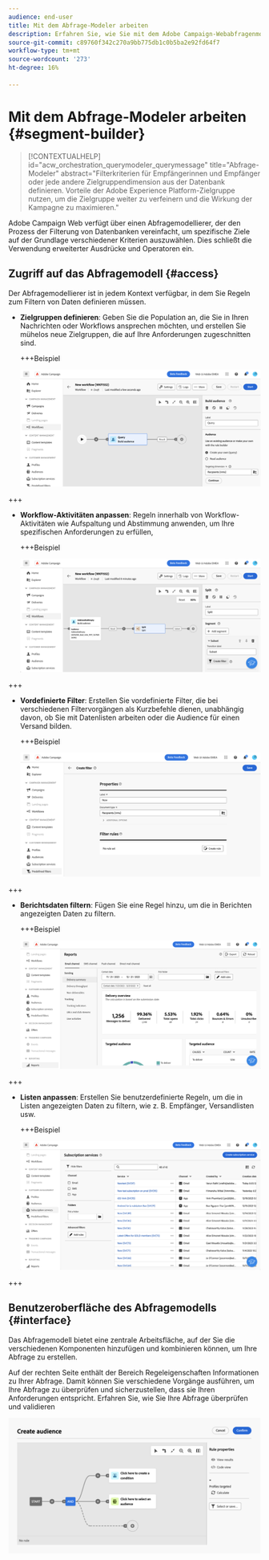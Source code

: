 ```yaml
---
audience: end-user
title: Mit dem Abfrage-Modeler arbeiten
description: Erfahren Sie, wie Sie mit dem Adobe Campaign-Webabfragenmodell arbeiten.
source-git-commit: c89760f342c270a9bb775db1c0b5ba2e92fd64f7
workflow-type: tm+mt
source-wordcount: '273'
ht-degree: 16%

---
```


# Mit dem Abfrage-Modeler arbeiten {#segment-builder}


>[!CONTEXTUALHELP]
>id="acw_orchestration_querymodeler_querymessage"
>title="Abfrage-Modeler"
>abstract="Filterkriterien für Empfängerinnen und Empfänger oder jede andere Zielgruppendimension aus der Datenbank definieren. Vorteile der Adobe Experience Platform-Zielgruppe nutzen, um die Zielgruppe weiter zu verfeinern und die Wirkung der Kampagne zu maximieren."

Adobe Campaign Web verfügt über einen Abfragemodellierer, der den Prozess der Filterung von Datenbanken vereinfacht, um spezifische Ziele auf der Grundlage verschiedener Kriterien auszuwählen. Dies schließt die Verwendung erweiterter Ausdrücke und Operatoren ein.

## Zugriff auf das Abfragemodell {#access}

Der Abfragemodellierer ist in jedem Kontext verfügbar, in dem Sie Regeln zum Filtern von Daten definieren müssen.

* **Zielgruppen definieren**: Geben Sie die Population an, die Sie in Ihren Nachrichten oder Workflows ansprechen möchten, und erstellen Sie mühelos neue Zielgruppen, die auf Ihre Anforderungen zugeschnitten sind.

  +++Beispiel

  ![](assets/access-audience.png)

+++

* **Workflow-Aktivitäten anpassen**: Regeln innerhalb von Workflow-Aktivitäten wie Aufspaltung und Abstimmung anwenden, um Ihre spezifischen Anforderungen zu erfüllen,

  +++Beispiel

  ![](assets/access-workflow.png)

+++

<!--* **Dynamize content**: make your content dynamic by creating conditions that define which content should be displayed to different recipients, ensuring personalized and relevant messaging.

    +++Example

    ![](assets/access-audience.png)

    +++
-->

* **Vordefinierte Filter**: Erstellen Sie vordefinierte Filter, die bei verschiedenen Filtervorgängen als Kurzbefehle dienen, unabhängig davon, ob Sie mit Datenlisten arbeiten oder die Audience für einen Versand bilden.

  +++Beispiel

  ![](assets/access-predefined-filter.png)

+++

* **Berichtsdaten filtern**: Fügen Sie eine Regel hinzu, um die in Berichten angezeigten Daten zu filtern.

  +++Beispiel

  ![](assets/access-reports.png)

+++

* **Listen anpassen**: Erstellen Sie benutzerdefinierte Regeln, um die in Listen angezeigten Daten zu filtern, wie z. B. Empfänger, Versandlisten usw.

  +++Beispiel

  ![](assets/access-lists.png)

+++

## Benutzeroberfläche des Abfragemodells {#interface}

Das Abfragemodell bietet eine zentrale Arbeitsfläche, auf der Sie die verschiedenen Komponenten hinzufügen und kombinieren können, um Ihre Abfrage zu erstellen.

Auf der rechten Seite enthält der Bereich Regeleigenschaften Informationen zu Ihrer Abfrage. Damit können Sie verschiedene Vorgänge ausführen, um Ihre Abfrage zu überprüfen und sicherzustellen, dass sie Ihren Anforderungen entspricht. Erfahren Sie, wie Sie Ihre Abfrage überprüfen und validieren

![](assets/query-interface.png)

